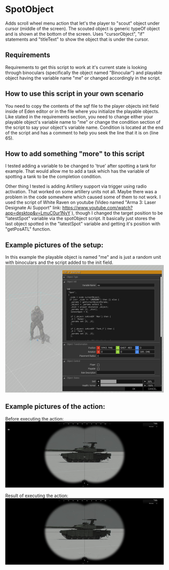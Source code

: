 # SpotObject
Adds scroll wheel menu action that let's the player to "scout" object under cursor (middle of the screen). The scouted object is generic typeOf object and is shown at the bottom of the screen.
Uses "cursorObject", "if" statements and "titleText" to show the object that is under the cursor.

## Requirements
Requirements to get this script to work at it's current state is looking through binoculars (specifically the object named "Binocular") and playable object having the variable name "me" or changed accordingly in the script.

## How to use this script in your own scenario
You need to copy the contents of the sqf file to the player objects init field inside of Eden editor or in the file where you initialize the playable objects.
Like stated in the requirements section, you need to change either your playable object's variable name to "me" or change the condition section of the script to say your object's variable name. Condition is located at the end of the script and has a comment to help you seek the line that it is on (line 65).

## How to add something "more" to this script
I tested adding a variable to be changed to 'true' after spotting a tank for example. That would allow me to add a task which has the variable of spotting a tank to be the completion condition.

Other thing I tested is adding Artillery support via trigger using radio activation. That worked on some artillery units not all. Maybe there was a problem in the code somewhere which caused some of them to not work. I used the script of White Raven on youtube (Video named "Arma 3: Laser Designate Ai Support" link: https://www.youtube.com/watch?app=desktop&v=LmuC0ur1NyY ), though I changed the target position to be "latestSpot" variable via the spotObject script. It basically just stores the last object spotted in the "latestSpot" variable and getting it's position with "getPosATL" function.

## Example pictures of the setup:
In this example the playable object is named "me" and is just a random unit with binoculars and the script added to the init field.
![Image showing the setup of the action](spotObjectSetup.png)

## Example pictures of the action:
Before executing the action:
![Image showing the state before executing the action](spotObject1.jpg)

Result of executing the action:
![Image showing the state after executing the action](spotObject2.jpg)
